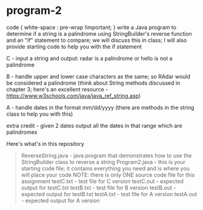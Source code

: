 # program-2
code {
  white-space : pre-wrap !important;
}
write a Java program to determine if a string is a palindrome using StringBuilder's reverse function and an "if" statement to compare; we will discuss this in class; I will also provide starting code to help you with the if statement

C - input a string and output: radar is a palindrome or hello is not a palindrome

B - handle upper and lower case characters as the same; so RAdar would be considered a palindrome (think about String methods discussed in chapter 3; here's an excellent resource - https://www.w3schools.com/java/java_ref_string.asp)

A - handle dates in the format mm/dd/yyyy (there are methods in the string class to help you with this)

extra credit - given 2 dates output all the dates in that range which are palindromes

Here's what's in this repository

> ReverseString.java - java program that demonstrates how to use the StringBuilder class to reverse a string
> Program2.java - this is your starting code file; it contains everything you need and is where you will place your code
> NOTE: there is only ONE source code file for this assignment
> testC.txt - test file for C version
> testC.out - expected output for testC.txt
testB.txt - test file for B version
testB.out - expected output for testB.txt
testA.txt - test file for A version
testA.out - expected output for A version

